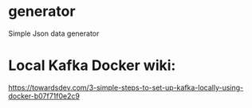 
# generator
Simple Json data generator
# Local Kafka Docker wiki:
https://towardsdev.com/3-simple-steps-to-set-up-kafka-locally-using-docker-b07f71f0e2c9
